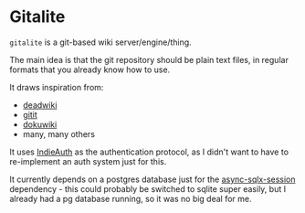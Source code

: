 # Gitalite

`gitalite` is a git-based wiki server/engine/thing.

The main idea is that the git repository should be plain text files, in regular formats that you already know how to use.

It draws inspiration from:
  * [deadwiki](https://github.com/xvxx/deadwiki)
  * [gitit](https://github.com/jgm/gitit)
  * [dokuwiki](https://dokuwiki.org)
  * many, many others

  It uses [IndieAuth](https://indieweb.org/IndieAuth) as the authentication protocol, as I didn't want to have to re-implement an auth system just for this.

  It currently depends on a postgres database just for the [async-sqlx-session](https://github.com/jbr/async-sqlx-session) dependency - this could probably be switched to sqlite super easily, but I already had a pg database running, so it was no big deal for me.
